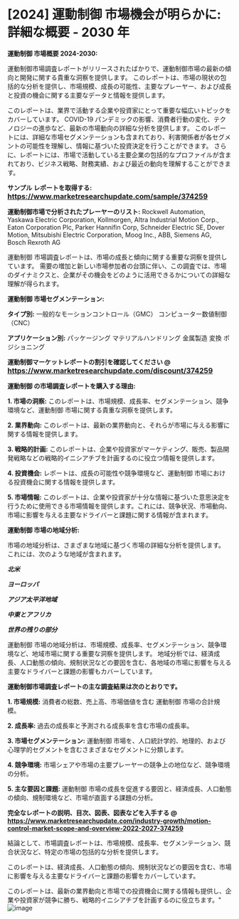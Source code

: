 # [2024] 運動制御 市場機会が明らかに: 詳細な概要 - 2030 年

<strong>運動制御 市場概要 2024-2030:</strong>

運動制御市場調査レポートがリリースされたばかりで、運動制御市場の最新の傾向と開発に関する貴重な洞察を提供します。 このレポートは、市場の現状の包括的な分析を提供し、市場規模、成長の可能性、主要なプレーヤー、および成長と投資の機会に関する主要なデータと情報を提供します。

このレポートは、業界で活動する企業や投資家にとって重要な幅広いトピックをカバーしています。 COVID-19 パンデミックの影響、消費者行動の変化、テクノロジーの進歩など、最新の市場動向の詳細な分析を提供します。 このレポートには、詳細な市場セグメンテーションも含まれており、利害関係者が各セグメントの可能性を理解し、情報に基づいた投資決定を行うことができます。 さらに、レポートには、市場で活動している主要企業の包括的なプロファイルが含まれており、ビジネス戦略、財務実績、および最近の動向を理解することができます。



<strong>サンプル レポートを取得する: <a href=https://www.marketresearchupdate.com/sample/374259><font size=3 color=#0000ff>https://www.marketresearchupdate.com/sample/374259</font></a></strong>



<strong>運動制御市場で分析されたプレーヤーのリスト:</strong>
Rockwell Automation, Yaskawa Electric Corporation, Kollmorgen, Altra Industrial Motion Corp., Eaton Corporation Plc, Parker Hannifin Corp, Schneider Electric SE, Dover Motion, Mitsubishi Electric Corporation, Moog Inc., ABB, Siemens AG, Bosch Rexroth AG

運動制御 市場調査レポートは、市場の成長と傾向に関する重要な洞察を提供しています。 需要の増加と新しい市場参加者の台頭に伴い、この調査では、市場のダイナミクスと、企業がその機会をどのように活用できるかについての詳細な理解が得られます。



<strong>運動制御 市場セグメンテーション:</strong>



<strong>タイプ別:</strong>
一般的なモーションコントロール（GMC）
コンピューター数値制御（CNC）



<strong>アプリケーション別:</strong>
パッケージング
マテリアルハンドリング
金属製造
変換
ポジショニング



<strong>運動制御マーケットレポートの割引を確認してください @ <a href=https://www.marketresearchupdate.com/discount/374259><font size=3 color=#0000ff>https://www.marketresearchupdate.com/discount/374259</font></a></strong>



<strong>運動制御 の市場調査レポートを購入する理由:</strong>



<strong>1. 市場の洞察:</strong> このレポートは、市場規模、成長率、セグメンテーション、競争環境など、運動制御 市場に関する貴重な洞察を提供します。



<strong>2. 業界動向:</strong> このレポートは、最新の業界動向と、それらが市場に与える影響に関する情報を提供します。



<strong>3. 戦略的計画:</strong> このレポートは、企業や投資家がマーケティング、販売、製品開発戦略などの戦略的イニシアチブを計画するのに役立つ情報を提供します。



<strong>4. 投資機会:</strong> レポートは、成長の可能性や競争環境など、運動制御 市場における投資機会に関する情報を提供します。



<strong>5. 市場情報:</strong> このレポートは、企業や投資家が十分な情報に基づいた意思決定を行うために使用できる市場情報を提供します。これには、競争状況、市場動向、市場に影響を与える主要なドライバーと課題に関する情報が含まれます。



<strong>運動制御 市場の地域分析:</strong>

市場の地域分析は、さまざまな地域に基づく市場の詳細な分析を提供します。 これには、次のような地域が含まれます。

<em>

<strong>北米</strong></em>
<em>

<strong>ヨーロッパ</strong></em>
<em>

<strong>アジア太平洋地域</strong></em>
<em>

<strong>中東とアフリカ</strong></em>
<em>

<strong>世界の残りの部分</strong></em>

運動制御 市場の地域分析は、市場規模、成長率、セグメンテーション、競争環境など、地域市場に関する重要な洞察を提供します。 地域分析では、経済成長、人口動態の傾向、規制状況などの要因を含む、各地域の市場に影響を与える主要なドライバーと課題の影響もカバーしています。



<strong>運動制御市場調査レポートの主な調査結果は次のとおりです。</strong>



<strong>1. 市場規模:</strong> 消費者の総数、売上高、市場価値を含む 運動制御 市場の合計規模。



<strong>2. 成長率:</strong> 過去の成長率と予測される成長率を含む市場の成長率。



<strong>3. 市場セグメンテーション:</strong> 運動制御 市場を、人口統計学的、地理的、および心理学的セグメントを含むさまざまなセグメントに分類します。



<strong>4. 競争環境:</strong> 市場シェアや市場の主要プレーヤーの競争上の地位など、競争環境の分析。



<strong>5. 主な要因と課題:</strong> 運動制御 市場の成長を促進する要因と、経済成長、人口動態の傾向、規制環境など、市場が直面する課題の分析。



<strong><b>完全なレポートの説明、目次、図表、図表などを入手する @ <a href=https://www.marketresearchupdate.com/industry-growth/motion-control-market-scope-and-overview-2022-2027-374259>https://www.marketresearchupdate.com/industry-growth/motion-control-market-scope-and-overview-2022-2027-374259</a></b></strong>

結論として、市場調査レポートは、市場規模、成長率、セグメンテーション、競合状況など、特定の市場の包括的な分析を提供します。

このレポートは、経済成長、人口動態の傾向、規制状況などの要因を含む、市場に影響を与える主要なドライバーと課題の影響をカバーしています。

このレポートは、最新の業界動向と市場での投資機会に関する情報も提供し、企業や投資家が競争に勝ち、戦略的イニシアチブを計画するのに役立ちます。"
![image](https://github.com/renukap7961/renukap7961/assets/163852544/62145892-8819-4700-85e1-561e26b72204)

